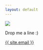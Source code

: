 ```yaml
---
layout: default
---
```


<div class="page-contact">
  <img
    src=="{{ "/assets/img/profile.jpg" | relative_url }}" 
  />

  <p class="drop-it-you">Drop me a line :)</p>

  <a class="teh-link" href="mailto:{{ site.email }}">{{ site.email }}</a>

</div>
